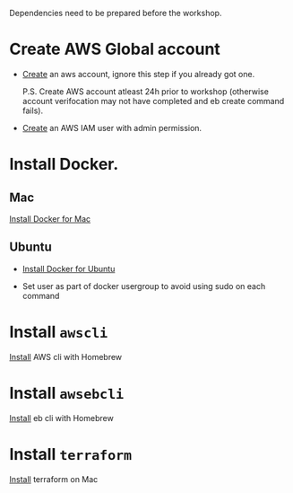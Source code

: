 Dependencies need to be prepared before the workshop.

# Create AWS Global account

- [Create](https://portal.aws.amazon.com/billing/signup#/start) an aws account, ignore this step if you already got one.

    P.S. Create AWS account atleast 24h prior to workshop (otherwise account verifocation may not have completed and eb create command fails).

- [Create](https://docs.aws.amazon.com/IAM/latest/UserGuide/id_users_create.html) an AWS IAM user with admin permission.

# Install Docker.

## Mac

[Install Docker for Mac](https://docs.docker.com/docker-for-mac/install/)

## Ubuntu

- [Install Docker for Ubuntu](https://docs.docker.com/install/linux/docker-ce/ubuntu/#install-docker-ce)

- Set user as part of docker usergroup to avoid using sudo on each command



# Install `awscli`

[Install](https://github.com/aws/aws-cli/issues/727) AWS cli with Homebrew

# Install `awsebcli`

[Install](https://docs.aws.amazon.com/elasticbeanstalk/latest/dg/eb-cli3-install-osx.html) eb cli with Homebrew

# Install `terraform`

[Install](https://www.bonusbits.com/wiki/HowTo:Install_Terraform_on_macOS) terraform on Mac
